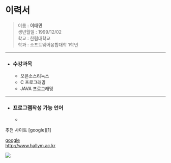 이력서
========
>  이름 : **이태민**  
>  생년월일 : 1999/12/02    
> 학교 : 한림대학교  
> 학과 : 소프트웨어융합대학 1학년  

-----------------------------------

- ### 수강과목
  - 오픈소스리눅스  
  - C 프로그래밍
  - JAVA 프로그래밍

-----------------------------------

- ### 프로그램작성 가능 언어  
  - 

추천 사이트
[google][1]

[google](http://www.google.com)  
<http://www.hallym.ac.kr>


![](https://user-images.githubusercontent.com/45085490/48926407-217b2080-ef11-11e8-9657-594d6942ea5a.jpg)

